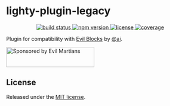 # lighty-plugin-legacy

<p align="center">
  <a href="https://travis-ci.org/demiazz/lighty-plugin-legacy">
    <img src="https://img.shields.io/travis/demiazz/lighty-plugin-legacy.svg?style=flat-square"
         alt="build status">
  </a>
  <a href="https://www.npmjs.com/package/lighty-plugin-legacy">
    <img src="https://img.shields.io/npm/v/lighty-plugin-legacy.svg?style=flat-square"
         alt="npm version">
  </a>
  <a href="https://github.com/demiazz/lighty-plugin-legacy/blob/master/LICENSE">
    <img src="https://img.shields.io/npm/l/lighty-plugin-legacy.svg?style=flat-square"
         alt="license">
  </a>
  <a href="https://coveralls.io/github/demiazz/lighty-plugin-legacy">
    <img src="https://img.shields.io/coveralls/demiazz/lighty-plugin-legacy.svg?style=flat-square"
         alt="coverage">
  </a>
</p>

Plugin for compatibility with [Evil Blocks] by [@ai].

<a href="https://evilmartians.com/?utm_source=evil-blocks">
  <img src="https://evilmartians.com/badges/sponsored-by-evil-martians.svg" alt="Sponsored by Evil Martians" width="236" height="54">
</a>

[Evil Blocks]: https://github.com/ai/evil-blocks
[@ai]: https://github.com/ai

## License

Released under the [MIT license](https://github.com/demiazz/lighty-plugin-legacy/blob/master/LICENSE).
